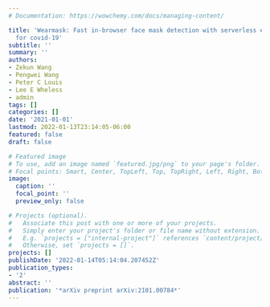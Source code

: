 ```yaml
---
# Documentation: https://wowchemy.com/docs/managing-content/

title: 'Wearmask: Fast in-browser face mask detection with serverless edge computing
  for covid-19'
subtitle: ''
summary: ''
authors:
- Zekun Wang
- Pengwei Wang
- Peter C Louis
- Lee E Wheless
- admin
tags: []
categories: []
date: '2021-01-01'
lastmod: 2022-01-13T23:14:05-06:00
featured: false
draft: false

# Featured image
# To use, add an image named `featured.jpg/png` to your page's folder.
# Focal points: Smart, Center, TopLeft, Top, TopRight, Left, Right, BottomLeft, Bottom, BottomRight.
image:
  caption: ''
  focal_point: ''
  preview_only: false

# Projects (optional).
#   Associate this post with one or more of your projects.
#   Simply enter your project's folder or file name without extension.
#   E.g. `projects = ["internal-project"]` references `content/project/deep-learning/index.md`.
#   Otherwise, set `projects = []`.
projects: []
publishDate: '2022-01-14T05:14:04.207452Z'
publication_types:
- '2'
abstract: ''
publication: '*arXiv preprint arXiv:2101.00784*'
---
```

